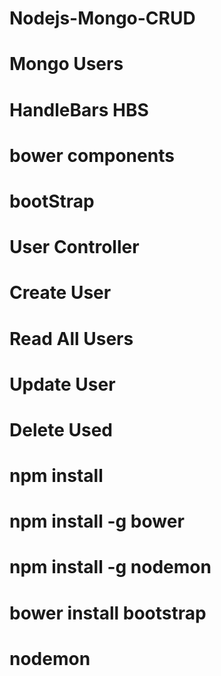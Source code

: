 # Nodejs-Mongo-CRUD
# Mongo Users
# HandleBars HBS
# bower components 
# bootStrap
# User Controller
# Create User
# Read All Users
# Update User
# Delete Used

# npm install 
# npm install -g bower
# npm install -g nodemon
# bower install bootstrap
# nodemon
